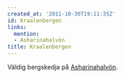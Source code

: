 ```yaml
---
created_at: '2011-10-30T19:11:35Z'
id: Kraalenbergen
links:
  mention:
  - Asharinahalvön
title: Kraalenbergen
---
```


Väldig bergskedja på [Asharinahalvön].

  [Asharinahalvön]: Asharinahalvön

